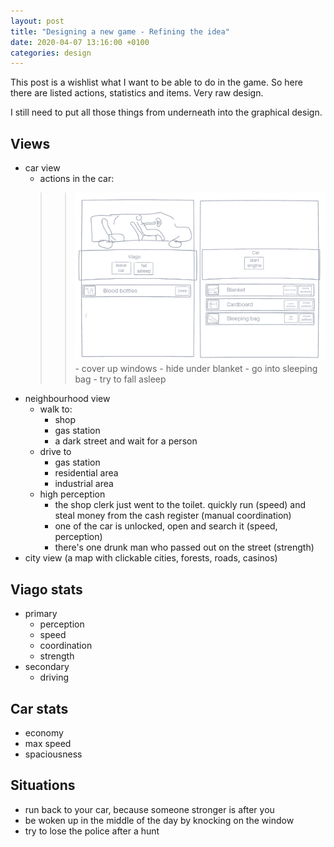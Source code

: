 ```yaml
---
layout: post
title: "Designing a new game - Refining the idea"
date: 2020-04-07 13:16:00 +0100
categories: design
---
```


This post is a wishlist what I want to be able to do in the game. So here there are listed actions, statistics and items. Very raw design.

I still need to put all those things from underneath into the graphical design.

## Views
- car view
	- actions in the car: 
	> > ![](/assets/designing_a_game/actions_car.png)
		- cover up windows
		- hide under blanket
		- go into sleeping bag
		- try to fall asleep
- neighbourhood view
	- walk to:
		- shop
		- gas station
		- a dark street and wait for a person
	- drive to
		- gas station
		- residential area
		- industrial area
	- high perception
		- the shop clerk just went to the toilet. quickly run (speed) and steal money from the cash register (manual coordination)
		- one of the car is unlocked, open and search it (speed, perception)
		- there's one drunk man who passed out on the street (strength)
- city view (a map with clickable cities, forests, roads, casinos)


## Viago stats
- primary
	- perception
	- speed
	- coordination
	- strength
- secondary
	- driving

## Car stats
- economy
- max speed
- spaciousness

## Situations
- run back to your car, because someone stronger is after you
- be woken up in the middle of the day by knocking on the window
- try to lose the police after a hunt





